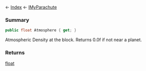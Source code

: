 ← [Index](Api-Index) ← [IMyParachute](SpaceEngineers.Game.ModAPI.Ingame.IMyParachute)

### Summary

```csharp
public float Atmosphere { get; }
```

Atmospheric Density at the block. Returns 0.0f if not near a planet.

### Returns

[float](https://docs.microsoft.com/en-us/dotnet/api/system.single?view=netframework-4.6)

